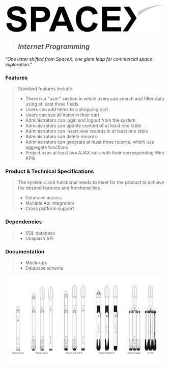 ![](images/logo.png)

> ## *Internet Programming*

<i>"One letter shifted from SpaceX, one giant leap for commercial space exploration."</i>

### Features
> Standard features include:
> * There is a "user" section in which users can search and filter data using at least three fields
> * Users can add items to a shopping cart
> * Users can see all items in their cart
> * Administrators can login and logout from the system
> * Administrators can update content of at least one table
> * Administrators can insert new records in at least one table
> * Administrators can delete records
> * Administrators can generate at least three reports, which use aggregate functions
> * Project uses at least two AJAX calls with their corresponding Web APIs

### Product & Technical Specifications
> The systemic and functional needs to meet for the product to achieve the desired features and functionalities.
> * Database access
> * Multiple Api integration
> * Cross platform support

### Dependencies
> * SQL database
> * Unsplash API

### Documentation
> * Mock-ups
> * Database schema

![](images/rockets.png)
